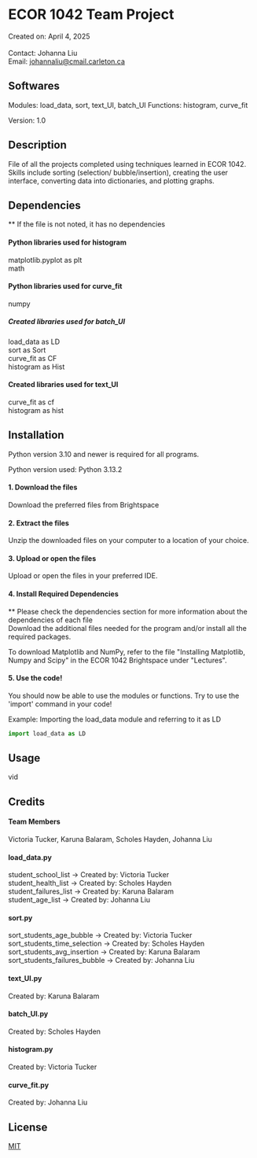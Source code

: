 # ECOR 1042 Team Project
Created on: April 4, 2025 <br /> <br />
Contact: Johanna Liu <br />
Email: johannaliu@cmail.carleton.ca

## Softwares
Modules: load_data, sort, text_UI, batch_UI
Functions: histogram, curve_fit

Version: 1.0

## Description
File of all the projects completed using techniques learned in ECOR 1042. Skills include sorting (selection/ bubble/insertion), creating the user interface, converting data into dictionaries, and plotting graphs.

## Dependencies
** If the file is not noted, it has no dependencies

#### Python libraries used for histogram <br />
matplotlib.pyplot as plt <br />
math

#### Python libraries used for curve_fit <br />
numpy

##### Created libraries used for batch_UI <br />
load_data as LD <br />
sort as Sort <br />
curve_fit as CF <br />
histogram as Hist

#### Created libraries used for text_UI <br />
curve_fit as cf <br />
histogram as hist

## Installation
Python version 3.10 and newer is required for all programs.

Python version used: Python 3.13.2

#### 1. Download the files <br />
Download the preferred files from Brightspace
#### 2. Extract the files <br />
Unzip the downloaded files on your computer to a location of your choice.
#### 3. Upload or open the files <br />
Upload or open the files in your preferred IDE.
#### 4. Install Required Dependencies <br />
** Please check the dependencies section for more information about the dependencies of each file <br />
Download the additional files needed for the program and/or install all the required packages.

To download Matplotlib and NumPy, refer to the file "Installing Matplotlib, Numpy and Scipy" in the ECOR 1042 Brightspace under "Lectures".

#### 5. Use the code! <br />
You should now be able to use the modules or functions. Try to use the 'import' command in your code!

Example: Importing the load_data module and referring to it as LD
```python
import load_data as LD
```
## Usage
vid

## Credits
#### Team Members <br />
Victoria Tucker, Karuna Balaram, Scholes Hayden, Johanna Liu

#### load_data.py <br />
student_school_list -> Created by: Victoria Tucker <br />
student_health_list -> Created by: Scholes Hayden <br />
student_failures_list -> Created by: Karuna Balaram <br />
student_age_list -> Created by: Johanna Liu <br />

#### sort.py <br />
sort_students_age_bubble -> Created by: Victoria Tucker <br />
sort_students_time_selection -> Created by: Scholes Hayden <br />
sort_students_avg_insertion -> Created by: Karuna Balaram <br />
sort_students_failures_bubble -> Created by: Johanna Liu <br />

#### text_UI.py <br />
Created by: Karuna Balaram

#### batch_UI.py <br />
Created by: Scholes Hayden

#### histogram.py <br />
Created by: Victoria Tucker

#### curve_fit.py <br />
Created by: Johanna Liu

## License
[MIT](https://choosealicense.com/licenses/mit/)
